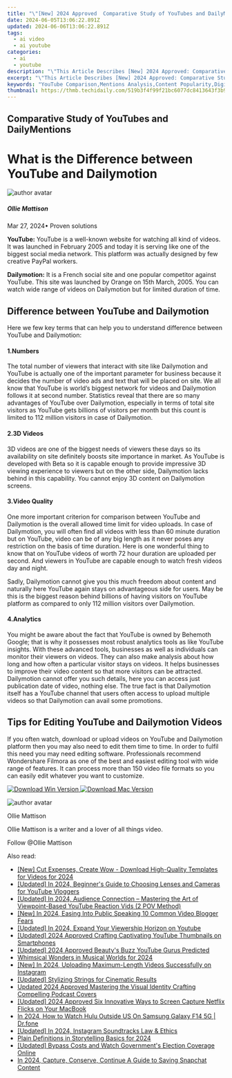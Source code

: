 ```yaml
---
title: "\"[New] 2024 Approved  Comparative Study of YouTubes and DailyMentions\""
date: 2024-06-05T13:06:22.891Z
updated: 2024-06-06T13:06:22.891Z
tags:
  - ai video
  - ai youtube
categories:
  - ai
  - youtube
description: "\"This Article Describes [New] 2024 Approved: Comparative Study of YouTubes and DailyMentions\""
excerpt: "\"This Article Describes [New] 2024 Approved: Comparative Study of YouTubes and DailyMentions\""
keywords: "YouTube Comparison,Mentions Analysis,Content Popularity,Digital Media Trends,Social Platform Growth,Video Vs. Post Reach,Engagement Metrics Study"
thumbnail: https://thmb.techidaily.com/519b3f4f99f21bc6077dc8413643f3b96c2bf221ab645eab192a9d9f6936accf.jpg
---
```


## Comparative Study of YouTubes and DailyMentions

# What is the Difference between YouTube and Dailymotion

![author avatar](https://images.wondershare.com/filmora/article-images/ollie-mattison.jpg)

##### Ollie Mattison

 Mar 27, 2024• Proven solutions

**YouTube:** YouTube is a well-known website for watching all kind of videos. It was launched in February 2005 and today it is serving like one of the biggest social media network. This platform was actually designed by few creative PayPal workers.

**Dailymotion:** It is a French social site and one popular competitor against YouTube. This site was launched by Orange on 15th March, 2005\. You can watch wide range of videos on Dailymotion but for limited duration of time.

## Difference between YouTube and Dailymotion

 Here we few key terms that can help you to understand difference between YouTube and Dailymotion:

#### 1.Numbers

 The total number of viewers that interact with site like Dailymotion and YouTube is actually one of the important parameter for business because it decides the number of video ads and text that will be placed on site. We all know that YouTube is world’s biggest network for videos and Dailymotion follows it at second number. Statistics reveal that there are so many advantages of YouTube over Dailymotion, especially in terms of total site visitors as YouTube gets billions of visitors per month but this count is limited to 112 million visitors in case of Dailymotion.

#### 2.3D Videos

 3D videos are one of the biggest needs of viewers these days so its availability on site definitely boosts site importance in market. As YouTube is developed with Beta so it is capable enough to provide impressive 3D viewing experience to viewers but on the other side, Dailymotion lacks behind in this capability. You cannot enjoy 3D content on Dailymotion screens.

#### 3.Video Quality

 One more important criterion for comparison between YouTube and Dailymotion is the overall allowed time limit for video uploads. In case of Dailymotion, you will often find all videos with less than 60 minute duration but on YouTube, video can be of any big length as it never poses any restriction on the basis of time duration. Here is one wonderful thing to know that on YouTube videos of worth 72 hour duration are uploaded per second. And viewers in YouTube are capable enough to watch fresh videos day and night.

 Sadly, Dailymotion cannot give you this much freedom about content and naturally here YouTube again stays on advantageous side for users. May be this is the biggest reason behind billions of having visitors on YouTube platform as compared to only 112 million visitors over Dailymotion.

#### 4.Analytics

 You might be aware about the fact that YouTube is owned by Behemoth Google; that is why it possesses most robust analytics tools as like YouTube insights. With these advanced tools, businesses as well as individuals can monitor their viewers on videos. They can also make analysis about how long and how often a particular visitor stays on videos. It helps businesses to improve their video content so that more visitors can be attracted. Dailymotion cannot offer you such details, here you can access just publication date of video, nothing else. The true fact is that Dailymotion itself has a YouTube channel that users often access to upload multiple videos so that Dailymotion can avail some promotions.

## Tips for Editing YouTube and Dailymotion Videos

 If you often watch, download or upload videos on YouTube and Dailymotion platform then you may also need to edit them time to time. In order to fulfil this need you may need editing software. Professionals recommend Wondershare Filmora as one of the best and easiest editing tool with wide range of features. It can process more than 150 video file formats so you can easily edit whatever you want to customize.

[![Download Win Version](https://images.wondershare.com/filmora/guide/download-btn-win.jpg) ](https://tools.techidaily.com/wondershare/filmora/download/) [![Download Mac Version](https://images.wondershare.com/filmora/guide/download-btn-mac.jpg) ](https://tools.techidaily.com/wondershare/filmora/download/)

![author avatar](https://images.wondershare.com/filmora/article-images/ollie-mattison.jpg)

Ollie Mattison

Ollie Mattison is a writer and a lover of all things video.

Follow @Ollie Mattison

<span class="atpl-alsoreadstyle">Also read:</span>
<div><ul>
<li><a href="https://facebook-video-share.techidaily.com/new-cut-expenses-create-wow-download-high-quality-templates-for-videos-for-2024/"><u>[New] Cut Expenses, Create Wow - Download High-Quality Templates for Videos for 2024</u></a></li>
<li><a href="https://facebook-video-share.techidaily.com/updated-in-2024-beginners-guide-to-choosing-lenses-and-cameras-for-youtube-vloggers/"><u>[Updated] In 2024, Beginner's Guide to Choosing Lenses and Cameras for YouTube Vloggers</u></a></li>
<li><a href="https://facebook-video-share.techidaily.com/updated-in-2024-audience-connection-mastering-the-art-of-viewpoint-based-youtube-reaction-vids-2-pov-method/"><u>[Updated] In 2024, Audience Connection – Mastering the Art of Viewpoint-Based YouTube Reaction Vids (2 POV Method)</u></a></li>
<li><a href="https://facebook-video-share.techidaily.com/new-in-2024-easing-into-public-speaking-10-common-video-blogger-fears/"><u>[New] In 2024, Easing Into Public Speaking  10 Common Video Blogger Fears</u></a></li>
<li><a href="https://facebook-video-share.techidaily.com/updated-in-2024-expand-your-viewership-horizon-on-youtube/"><u>[Updated] In 2024, Expand Your Viewership Horizon on Youtube</u></a></li>
<li><a href="https://facebook-video-share.techidaily.com/updated-2024-approved-crafting-captivating-youtube-thumbnails-on-smartphones/"><u>[Updated] 2024 Approved  Crafting Captivating YouTube Thumbnails on Smartphones</u></a></li>
<li><a href="https://facebook-video-share.techidaily.com/updated-2024-approved-beautys-buzz-youtube-gurus-predicted/"><u>[Updated] 2024 Approved  Beauty's Buzz  YouTube Gurus Predicted</u></a></li>
<li><a href="https://facebook-video-share.techidaily.com/whimsical-wonders-in-musical-worlds-for-2024/"><u>Whimsical Wonders in Musical Worlds for 2024</u></a></li>
<li><a href="https://instagram-clips.techidaily.com/new-in-2024-uploading-maximum-length-videos-successfully-on-instagram/"><u>[New] In 2024, Uploading Maximum-Length Videos Successfully on Instagram</u></a></li>
<li><a href="https://some-skills.techidaily.com/updated-stylizing-strings-for-cinematic-results/"><u>[Updated] Stylizing Strings for Cinematic Results</u></a></li>
<li><a href="https://sound-tweaking.techidaily.com/updated-2024-approved-mastering-the-visual-identity-crafting-compelling-podcast-covers/"><u>Updated 2024 Approved Mastering the Visual Identity Crafting Compelling Podcast Covers</u></a></li>
<li><a href="https://digital-screen-recording.techidaily.com/updated-2024-approved-six-innovative-ways-to-screen-capture-netflix-flicks-on-your-macbook/"><u>[Updated] 2024 Approved  Six Innovative Ways to Screen Capture Netflix Flicks on Your MacBook</u></a></li>
<li><a href="https://phone-solutions.techidaily.com/in-2024-how-to-watch-hulu-outside-us-on-samsung-galaxy-f14-5g-drfone-by-drfone-virtual-android/"><u>In 2024, How to Watch Hulu Outside US On Samsung Galaxy F14 5G | Dr.fone</u></a></li>
<li><a href="https://instagram-video-files.techidaily.com/updated-in-2024-instagram-soundtracks-law-and-ethics/"><u>[Updated] In 2024, Instagram Soundtracks  Law & Ethics</u></a></li>
<li><a href="https://extra-guidance.techidaily.com/plain-definitions-in-storytelling-basics-for-2024/"><u>Plain Definitions in Storytelling Basics for 2024</u></a></li>
<li><a href="https://extra-resources.techidaily.com/updated-bypass-costs-and-watch-governments-election-coverage-online/"><u>[Updated] Bypass Costs and Watch Government's Election Coverage Online</u></a></li>
<li><a href="https://snapchat-videos.techidaily.com/in-2024-capture-conserve-continue-a-guide-to-saving-snapchat-content/"><u>In 2024, Capture, Conserve, Continue  A Guide to Saving Snapchat Content</u></a></li>
</ul></div>

<ins class="adsbygoogle"
      style="display:block"
      data-ad-client="ca-pub-7571918770474297"
      data-ad-slot="8358498916"
      data-ad-format="auto"
      data-full-width-responsive="true"></ins>